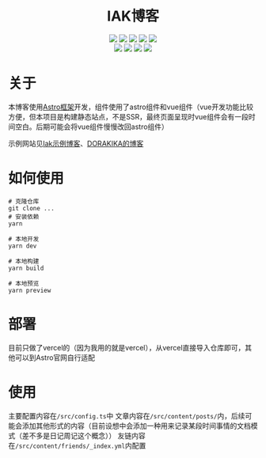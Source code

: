 <h1 align="center">IAK博客</h1>

<div align="center">
<img src="https://img.shields.io/badge/-HTML5-E34F26?style=for-the-badge&logo=html5&logoColor=white" />
<img src="https://img.shields.io/badge/-CSS3-1572B6?style=for-the-badge&logo=css3&logoColor=white" />
<img src="https://img.shields.io/badge/-TS-0288d1?style=for-the-badge&logo=typescript&logoColor=white" />
<img src="https://img.shields.io/badge/-ASTRO-e36d25?style=for-the-badge&logo=astro&logoColor=white" />
<img src="https://img.shields.io/badge/-VUE3-41b883?style=for-the-badge&logo=vue.js&logoColor=white" />
</div>

<div align="center">
<img src="https://forthebadge.com/images/badges/built-with-love.svg" />
<img src="https://forthebadge.com/images/badges/built-by-hipsters.svg" />
<img src="https://forthebadge.com/images/badges/open-source.svg" />
<img src="https://forthebadge.com/images/badges/made-with-markdown.svg" />
</div>



# 关于
本博客使用[Astro框架](https://astro.build/)开发，组件使用了astro组件和vue组件（vue开发功能比较方便，但本项目是构建静态站点，不是SSR，最终页面呈现时vue组件会有一段时间空白。后期可能会将vue组件慢慢改回astro组件）

示例网站见[Iak示例博客](https://iak.dorakika.cn)、[DORAKIKA的博客](https://blog.dorakika.cn)

# 如何使用
```shell
# 克隆仓库
git clone ...
# 安装依赖
yarn

# 本地开发
yarn dev

# 本地构建
yarn build

# 本地预览
yarn preview
```

# 部署
目前只做了vercel的（因为我用的就是vercel），从vercel直接导入仓库即可，其他可以到Astro官网自行适配

# 使用
主要配置内容在`/src/config.ts`中
文章内容在`/src/content/posts/`内，后续可能会添加其他形式的内容（目前设想中会添加一种用来记录某段时间事情的文档模式（差不多是日记周记这个概念））
友链内容在`/src/content/friends/_index.yml`内配置